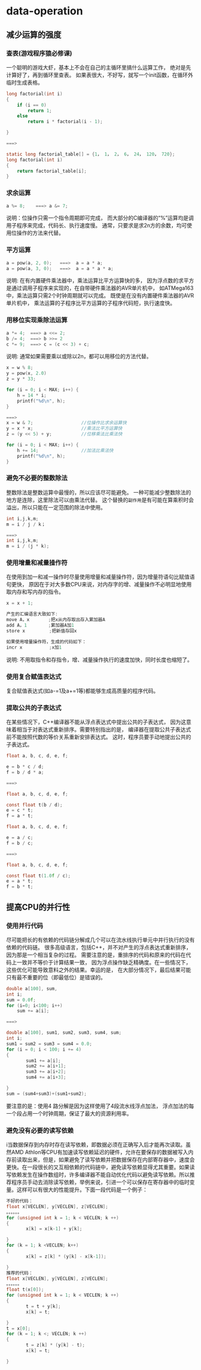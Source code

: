 data-operation
==============

## 减少运算的强度

### 查表(游戏程序猿必修课)

一个聪明的游戏大虾，基本上不会在自己的主循环里搞什么运算工作，
绝对是先计算好了，再到循环里查表。
如果表很大，不好写，就写一个init函数，在循环外临时生成表格。

```c
long factorial(int i)
{
    if (i == 0)
        return 1;
    else
        return i * factorial(i - 1);

}

===>

static long factorial_table[] = {1， 1， 2， 6， 24， 120， 720};
long factorial(int i)
{
    return factorial_table[i];
}
```

### 求余运算

```c
a %= 8;    ===> a &= 7;
```

说明：位操作只需一个指令周期即可完成，
而大部分的C编译器的“%”运算均是调用子程序来完成，代码长、执行速度慢。
通常，只要求是求2n方的余数，均可使用位操作的方法来代替。

### 平方运算

```c
a = pow(a, 2, 0);   ===>  a = a * a;
a = pow(a, 3, 0);   ===>  a = a * a * a;
```
说明: 在有内置硬件乘法器中，乘法运算比平方运算快的多，
因为浮点数的求平方是通过调用子程序来实现的，在自带硬件乘法器的AVR单片机中，
如ATMega163中，乘法运算只需2个时钟周期就可以完成。
既使是在没有内置硬件乘法器的AVR单片机中，
乘法运算的子程序比平方运算的子程序代码短，执行速度快。

### 用移位实现乘除法运算

```c
a *= 4;  ===> a <<= 2;
b /= 4;  ===> b >>= 2
c *= 9;  ===> c = (c << 3) + c;
```

说明: 通常如果需要乘以或除以2n，都可以用移位的方法代替。

```c
x = w % 8;
y = pow(x, 2.0)
z = y * 33;

for (i = 0; i < MAX; i++) {
    h = 14 * i;
    printf("%d\n", h);
}

===>
x = w & 7;                  //位操作比求余运算快
y = x * x;                  //乘法比平方运算快
z = (y << 5) + y;           //位移乘法比乘法快

for (i = 0; i < MAX; i++) {
    h += 14;                //加法比乘法快
    printf("%d\n", h);
}
```

### 避免不必要的整数除法

整数除法是整数运算中最慢的，所以应该尽可能避免。
一种可能减少整数除法的地方是连除，这里除法可以由乘法代替。
这个替换的`副作用`是有可能在算乘积时会溢出，所以只能在一定范围的除法中使用。

```c
int i,j,k,m;
m = i / j / k；

===>
int i,j,k,m;
m = i / (j * k);
```

### 使用增量和减量操作符

在使用到加一和减一操作时尽量使用增量和减量操作符，因为增量符语句比赋值语句更快，
原因在于对大多数CPU来说，对内存字的增、减量操作不必明显地使用取内存和写内存的指令。

```c
x = x + 1;

产生的汇编语言大致如下:
move A，x       ;把x从内存取出存入累加器A
add A，1        ;累加器A加1
store x         ;把新值存回x

如果使用增量操作符，生成的代码如下：
incr x          ;x加1
```
说明: 不用取指令和存指令，增、减量操作执行的速度加快，同时长度也缩短了。

### 使用复合赋值表达式
复合赋值表达式(如a-=1及a+=1等)都能够生成高质量的程序代码。


### 提取公共的子表达式

在某些情况下，C++编译器不能从浮点表达式中提出公共的子表达式，
因为这意味着相当于对表达式重新排序。需要特别指出的是，
编译器在提取公共子表达式前不能按照代数的等价关系重新安排表达式。
这时，程序员要手动地提出公共的子表达式。

```c
float a, b, c, d, e, f;

e = b * c / d;
f = b / d * a;

===>

float a, b, c, d, e, f;

const float t(b / d);
e = c * t;
f = a * t;
```

```c
float a, b, c, d, e, f;

e = a / c;
f = b / c;

===>

float a, b, c, d, e, f;

const float t(1.0f / c);
e = a * t;
f = b * t;
```

## 提高CPU的并行性

### 使用并行代码

尽可能把长的有依赖的代码链分解成几个可以在流水线执行单元中并行执行的没有依赖的代码链。
很多高级语言，包括C++，并不对产生的浮点表达式重新排序，因为那是一个相当复杂的过程。
需要注意的是，重排序的代码和原来的代码在代码上一致并不等价于计算结果一致，
因为浮点操作缺乏精确度。在一些情况下，这些优化可能导致意料之外的结果。幸运的是，
在大部分情况下，最后结果可能只有最不重要的位（即最低位）是错误的。

```c
double a[100], sum,
int i;
sum = 0.0f;
for (i=0; i<100; i++)
    sum += a[i];

===>

double a[100], sum1, sum2, sum3, sum4, sum;
int i;
sum1 = sum2 = sum3 = sum4 = 0.0;
for (i = 0; i < 100; i += 4)
{
    　　sum1 += a[i];
    　　sum2 += a[i+1];
    　　sum3 += a[i+2];
    　　sum4 += a[i+3];

}
sum = (sum4+sum3)+(sum1+sum2);
```

要注意的是：使用4 路分解是因为这样使用了4段流水线浮点加法，
浮点加法的每一个段占用一个时钟周期，保证了最大的资源利用率。

### 避免没有必要的读写依赖

i当数据保存到内存时存在读写依赖，即数据必须在正确写入后才能再次读取。虽然AMD Athlon等CPU有加速读写依赖延迟的硬件，允许在要保存的数据被写入内存前读取出来，但是，如果避免了读写依赖并把数据保存在内部寄存器中，速度会更快。在一段很长的又互相依赖的代码链中，避免读写依赖显得尤其重要。如果读写依赖发生在操作数组时，许多编译器不能自动优化代码以避免读写依赖。所以推荐程序员手动去消除读写依赖，举例来说，引进一个可以保存在寄存器中的临时变量。这样可以有很大的性能提升。下面一段代码是一个例子：

```c
不好的代码：
float x[VECLEN], y[VECLEN], z[VECLEN];
。。。。。。
for (unsigned int k = 1; k < VECLEN; k ++)
{
    　　x[k] = x[k-1] + y[k];

}
for (k = 1; k <VECLEN; k++)
{
    　　x[k] = z[k] * (y[k] - x[k-1]);

}
推荐的代码：
float x[VECLEN], y[VECLEN], z[VECLEN];
。。。。。。
float t(x[0]);
for (unsigned int k = 1; k < VECLEN; k ++)
{
    　　t = t + y[k];
    　　x[k] = t;

}
t = x[0];
for (k = 1; k <; VECLEN; k ++)
{
    　　t = z[k] * (y[k] - t);
    　　x[k] = t;

} 
```






